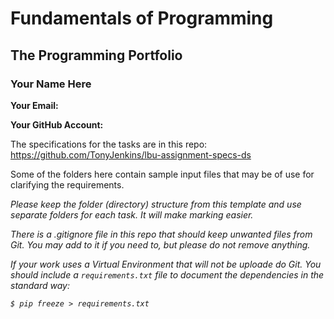# Fundamentals of Programming 

## The Programming Portfolio

### Your Name Here

**Your Email:**

**Your GitHub Account:**

The specifications for the tasks are in this repo: https://github.com/TonyJenkins/lbu-assignment-specs-ds

Some of the folders here contain sample input files that may be of use for clarifying the requirements.

_Please keep the folder (directory) structure from this template and use separate folders for each task. It will 
make marking easier._

_There is a .gitignore file in this repo that should keep unwanted files from Git. You may add to it if you need to, but
please do not remove anything._

_If your work uses a Virtual Environment that will *not* be uploade do Git. You should include a ``requirements.txt``
file to document the dependencies in the standard way:_

_``$ pip freeze > requirements.txt``_
